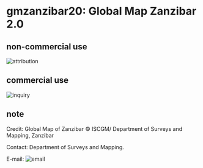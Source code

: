 # gmzanzibar20: Global Map Zanzibar 2.0
## non-commercial use
![attribution](https://globalmaps.github.io/globalmaps/attribution.png)
## commercial use
![inquiry](https://globalmaps.github.io/globalmaps/inquiry.png)

## note
Credit: Global Map of Zanzibar © ISCGM/ Department of Surveys and Mapping, Zanzibar 

Contact: Department of Surveys and Mapping.

E-mail: ![email](https://www.iscgm.org/gmd/images/email/zanzibar.png)
